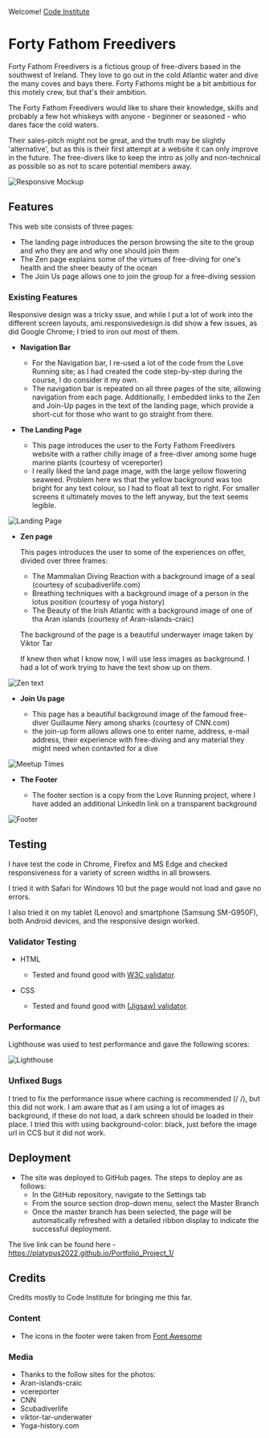 Welcome! [Code Institute](https://codeinstitute.net)

# Forty Fathom Freedivers

Forty Fathom Freedivers is a fictious group of free-divers based in the southwest of Ireland. They love to go out in the cold Atlantic water and dive the many coves and bays there. Forty Fathoms might be a bit ambitious for this motely crew, but that's their ambition.

The Forty Fathom Freedivers would like to share their knowledge, skills and probably a few hot whiskeys with anyone - beginner or seasoned - who dares face the cold waters.

Their sales-pitch might not be great, and the truth may be slightly 'alternative', but as this is their first attempt at a website it can only improve in the future. The free-divers like to keep the intro as jolly and non-technical as possible so as not to scare potential members away.


![Responsive Mockup](https://github.com/Platypus2022/Portfolio_Project_1/raw/main/assets/images/ami-responsive.PNG)

## Features 

This web site consists of three pages:
- The landing page introduces the person browsing the site to the group and who they are and why one should join them
- The Zen page explains some of the virtues of free-diving for one's health and the sheer beauty of the ocean
- The Join Us page allows one to join the group for a free-diving session


### Existing Features

Responsive design was a tricky ssue, and while I put a lot of work into the different screen layouts, ami.responsivedesign.is did show a few issues, as did Google Chrome; I tried to iron out most of them.  


- __Navigation Bar__

  - For the Navigation bar, I re-used a lot of the code from the Love Running site; as I had created the code step-by-step during the course, I do consider it my own.
  - The navigation bar is repeated on all three pages of the site, allowing navigation from each page. Additionally, I embedded links to the Zen and Join-Up pages in the text of the landing page, which provide a short-cut for those who want to go straight from there.

- __The Landing Page__

  - This page introduces the user to the Forty Fathom Freedivers website with a rather chilly image of a free-diver among some huge marine plants (courtesy of vcereporter)
  - I really liked the land page image, with the large yellow flowering seaweed. Problem here ws that the yellow background was too bright for any text colour, so I had to float all text to right. For smaller screens it ultimately moves to the left anyway, but the text seems legible.
  

![Landing Page](/assets/images/fff-index.png)

- __Zen page__

  This pages introduces the user to some of the experiences on offer, divided over three frames:
  - The Mammalian Diving Reaction with a background image of a seal (courtesy of scubadiverlife.com)
  - Breathing techniques with a background image of a person in the lotus position (courtesy of yoga history)
  - The Beauty of the Irish Atlantic with a background image of one of tha Aran islands (courtesy of Aran-islands-craic)

  The background of the page is a beautiful underwayer image taken by Viktor Tar

  If knew then what I know now, I will use less images as background. I had a lot of work trying to have the text show up on them.

![Zen text](https://github.com/Platypus2022/Portfolio_Project_1/blob/main/assets/images/fff-zen.png)

- __Join Us page__

  - This page has a beautiful background image of the famoud free-diver Guillaume Nery among sharks (courtesy of CNN.com)
  - the join-up form allows allows one to enter name, address, e-mail address, their experience with free-diving and any material they might need when contavted for a dive

![Meetup Times](https://github.com/Platypus2022/Portfolio_Project_1/blob/main/assets/images/fff-join-us.png)

- __The Footer__ 

  - The footer section is a copy from the Love Running project, where I have added an additional LinkedIn link on a transparent background

![Footer](https://github.com/Platypus2022/Portfolio_Project_1/blob/main/assets/images/fff-footer.png)

## Testing 

I have test the code in Chrome, Firefox and MS Edge and checked responsiveness for a variety of screen widths in all browsers.

I tried it with Safari for Windows 10 but the page would not load and gave no errors.

I also tried it on my tablet (Lenovo) and smartphone (Samsung SM-G950F), both Android devices, and the responsive design worked.

### Validator Testing 

- HTML
  - Tested and found good with [W3C validator](https://validator.w3.org/nu/?doc=https%3A%2F%2Fplatypus2022.github.io%2FPortfolio_Project_1%2F). 


- CSS
  - Tested and found good with [(Jigsaw) validator](https://jigsaw.w3.org/css-validator/validator?uri=https%3A%2F%2Fplatypus2022.github.io%2FPortfolio_Project_1%2F&profile=css3svg&usermedium=all&warning=1&vextwarning=&lang=en).



### Performance

Lighthouse was used to test performance and gave the following scores:

![Lighthouse](https://github.com/Platypus2022/Portfolio_Project_1/blob/main/assets/images/lighthouse-performance.png)


### Unfixed Bugs

I tried to fix the performance issue where caching is recommended (/*<meta http-equiv="cache-control" content="public">
    <meta http-equiv="cache-control" max-age="31536000">*/), but this did not work.
I am aware that as I am using a lot of images as background, if these do not load, a dark schreen should be loaded in their place. I tried this with using background-color: black, just before the image url in CCS but it did not work.

## Deployment



- The site was deployed to GitHub pages. The steps to deploy are as follows: 
  - In the GitHub repository, navigate to the Settings tab 
  - From the source section drop-down menu, select the Master Branch
  - Once the master branch has been selected, the page will be automatically refreshed with a detailed ribbon display to indicate the successful deployment. 

The live link can be found here - https://platypus2022.github.io/Portfolio_Project_1/


## Credits 

Credits mostly to Code Institute for bringing me this far.


### Content 


- The icons in the footer were taken from [Font Awesome](https://fontawesome.com/)

### Media

- Thanks to the follow sites for the photos:
-   Aran-islands-craic
-   vcereporter
-   CNN
-   Scubadiverlife
-   viktor-tar-underwater
-   Yoga-history.com



